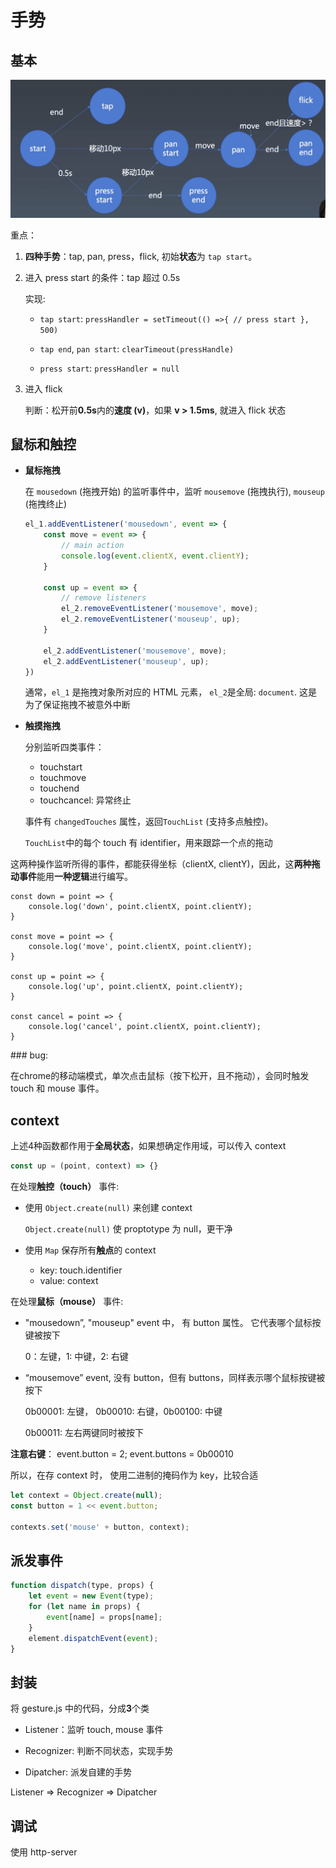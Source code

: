 # 手势

## 基本

![gesture](../img/gesture.png)

重点：

1. **四种手势**：tap, pan, press，flick, 初始**状态**为 `tap start`。

2. 进入 press start 的条件：tap 超过 0.5s

    实现: 
    * `tap start`: `pressHandler = setTimeout(() =>{ // press start }, 500)`
    
    * `tap end`, `pan start`: `clearTimeout(pressHandle)` 
    
    * `press start`: `pressHandler = null`

3. 进入 flick

    判断：松开前**0.5s**内的**速度 (v)**，如果 **v > 1.5ms**, 就进入 flick 状态



## 鼠标和触控

* **鼠标拖拽**

    在 `mousedown` (拖拽开始) 的监听事件中，监听 `mousemove` (拖拽执行), `mouseup` (拖拽终止)

    ```javascript
    el_1.addEventListener('mousedown', event => {
        const move = event => {
            // main action
            console.log(event.clientX, event.clientY);
        }

        const up = event => {
            // remove listeners
            el_2.removeEventListener('mousemove', move);
            el_2.removeEventListener('mouseup', up);
        }

        el_2.addEventListener('mousemove', move);
        el_2.addEventListener('mouseup', up);
    })
    ```

    通常，`el_1` 是拖拽对象所对应的 HTML 元素， `el_2`是全局: `document`. 这是为了保证拖拽不被意外中断

* **触摸拖拽**

    分别监听四类事件：

    * touchstart
    * touchmove
    * touchend
    * touchcancel: 异常终止

    事件有 `changedTouches` 属性，返回`TouchList` (支持多点触控)。

    `TouchList`中的每个 touch 有 identifier，用来跟踪一个点的拖动

这两种操作监听所得的事件，都能获得坐标（clientX, clientY)，因此，这**两种拖动事件**能用**一种逻辑**进行编写。

```
const down = point => {
    console.log('down', point.clientX, point.clientY);
}

const move = point => {
    console.log('move', point.clientX, point.clientY);
}

const up = point => {
    console.log('up', point.clientX, point.clientY);
}

const cancel = point => {
    console.log('cancel', point.clientX, point.clientY);
}
```

### bug: 

在chrome的移动端模式，单次点击鼠标（按下松开，且不拖动），会同时触发 touch 和 mouse 事件。

## context

上述4种函数都作用于**全局状态**，如果想确定作用域，可以传入 context

```javascript
const up = (point, context) => {}
```

在处理**触控（touch）** 事件:

* 使用 `Object.create(null)` 来创建 context

    `Object.create(null)` 使 proptotype 为 null，更干净

* 使用 `Map` 保存所有**触点**的 context

    * key: touch.identifier
    * value: context

在处理**鼠标（mouse）** 事件:

* "mousedown”, "mouseup" event 中， 有 button 属性。 它代表哪个鼠标按键被按下

    0：左键，1: 中键，2: 右键

* “mousemove” event, 没有 button，但有 buttons，同样表示哪个鼠标按键被按下

    0b00001: 左键， 0b00010: 右键，0b00100: 中键

    0b00011: 左右两键同时被按下

**注意右键**： event.button = 2; event.buttons = 0b00010

所以，在存 context 时， 使用二进制的掩码作为 key，比较合适

```javascript
let context = Object.create(null);
const button = 1 << event.button;

contexts.set('mouse' + button, context);
```

## 派发事件

```javascript
function dispatch(type, props) {
    let event = new Event(type);
    for (let name in props) {
        event[name] = props[name];
    }
    element.dispatchEvent(event);
}
```

## 封装

将 gesture.js 中的代码，分成**3**个类

* Listener：监听 touch, mouse 事件

* Recognizer: 判断不同状态，实现手势

* Dipatcher: 派发自建的手势

Listener => Recognizer => Dipatcher

## 调试

使用 http-server